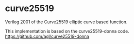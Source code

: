 # curve25519 #
Verilog 2001 of the Curve25519 elliptic curve based function.

This implementation is based on the curve25519-donna code.
https://github.com/agl/curve25519-donna
